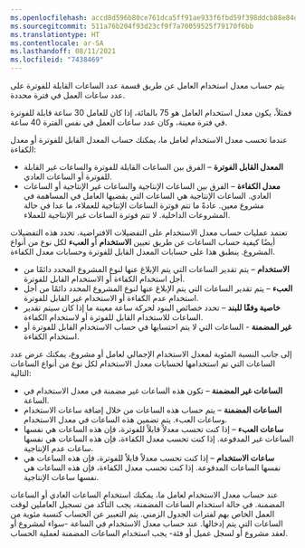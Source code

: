 ```yaml
---
ms.openlocfilehash: accd8d596b80ce761dca5ff91ae933f6fbd59f398ddcb88e84d21905834cd0c2
ms.sourcegitcommit: 511a76b204f93d23cf9f7a70059525f79170f6bb
ms.translationtype: HT
ms.contentlocale: ar-SA
ms.lasthandoff: 08/11/2021
ms.locfileid: "7438469"
---
```

يتم حساب معدل استخدام العامل عن طريق قسمة عدد الساعات القابلة للفوترة على عدد ساعات العمل في فترة محددة.

فمثلاً، يكون معدل استخدام العامل هو 75 بالمائة، إذا كان للعامل 30 ساعة قابلة للفوترة في فترة معينة، وكان عدد ساعات العمل في نفس الفترة 40 ساعة.

عندما تحسب معدل الاستخدام لعامل ما، يمكنك حساب المعدل القابل للفوترة أو معدل الكفاءة:

 -  **المعدل القابل الفوترة** – الفرق بين الساعات القابلة للفوترة والساعات غير القابلة للفوترة أو الساعات العادي.
 -  **معدل الكفاءة** – الفرق بين الساعات الإنتاجية والساعات غير الإنتاجية أو الساعات العادي. الساعات الإنتاجية هي الساعات التي يقضيها العامل في المساهمة في مشروع معين. عادةً ما تتم فوترة الساعات الإنتاجية للعملاء، ما عدا في حالة المشروعات الداخلية. لا تتم فوترة الساعات غير الإنتاجية للعملاء.

تعتمد عمليات حساب معدل الاستخدام على التفضيلات الافتراضية. تحدد هذه التفضيلات أيضًا كيفية حساب الساعات عن طريق تعيين **الاستخدام** أو **العبء** لكل نوع من أنواع المشروع. ينطبق هذا على حسابات المعدل القابل للفوترة وحسابات معدل الكفاءة.

 -  **الاستخدام** – يتم تقدير الساعات التي يتم الإبلاغ عنها لنوع المشروع المحدد دائمًا من أجل استخدام الكفاءة أو الاستخدام القابل للفوترة.
 -  **العبء** – يتم تقدير الساعات التي يتم الإبلاغ عنها لنوع المشروع المحدد دائمًا من أجل استخدام عدم الكفاءة أو الاستخدام غير القابل للفوترة.
 -  **خاصية وفقًا للبند** – تحدد خصائص البنود لحركة ساعة معينة ما إذا كان سيتم تقدير الساعات للاستخدام القابل للفوترة أو لاستخدام الكفاءة.
 -  **غير المضمنة** - الساعات التي لا يتم احتسابها في حساب الاستخدام القابل للفوترة أو استخدام الكفاءة.

إلى جانب النسبة المئوية لمعدل الاستخدام الإجمالي لعامل أو مشروع، يمكنك عرض عدد الساعات التي تم استخدامها لحسابات معدل الاستخدام لكل نوع من أنواع الساعات التالية:

 -  **الساعات غير المضمنة** – تكون هذه الساعات غير مضمنة في معدل الاستخدام في الساعة.
 -  **الساعات المضمنة** – يتم حساب هذه الساعات من خلال إضافة ساعات الاستخدام وساعات العبء. يتم تضمين هذه الساعات في معدل الاستخدام.
 -  **ساعات العبء** – إذا كنت تحسب معدلاً قابلاً للفوترة، فإن هذه الساعات هي نفسها الساعات غير المدفوعة‬. إذا كنت تحسب معدل الكفاءة، فإن هذه الساعات هي نفسها ساعات عدم الإنتاجية.
 -  **ساعات الاستخدام** – إذا كنت تحسب معدلاً قابلاً للفوترة، فإن هذه الساعات هي نفسها الساعات المدفوعة‬. إذا كنت تحسب معدل الكفاءة، فإن هذه الساعات هي نفسها ساعات الإنتاجية.

عند حساب معدل الاستخدام لعامل ما، يمكنك استخدام الساعات العادي أو الساعات المضمنة. في حالة استخدام الساعات المضمنة، يجب التأكد من تسجيل العاملين لوقت العمل الخاص بهم لفترات الجدول الزمني. يتم التعبير عن الحساب كنسبة مئوية من الساعات التي يتم إدخالها. عند حساب معدل الاستخدام في الساعة -سواء لمشروع أو لعقد مشروع أو لسجل عميل أو فئة- يجب استخدام الساعات المضمنة لعملية الحساب.
